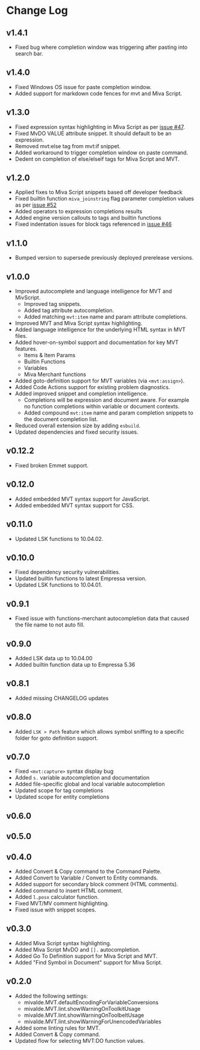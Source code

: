 # Change Log

## v1.4.1

* Fixed bug where completion window was triggering after pasting into search bar.

## v1.4.0

* Fixed Windows OS issue for paste completion window.
* Added support for markdown code fences for mvt and Miva Script.

## v1.3.0

* Fixed expression syntax highlighting in Miva Script as per [issue #47](https://github.com/mghdotdev/vscode-miva-ide/issues/47).
* Fixed MvDO VALUE attribute snippet. It should default to be an expression.
* Removed mvt:else tag from mvt:if snippet.
* Added workaround to trigger completion window on paste command.
* Dedent on completion of else/elseif tags for Miva Script and MVT.

## v1.2.0

* Applied fixes to Miva Script snippets based off developer feedback
* Fixed builtin function `miva_joinstring` flag parameter completion values as per [issue #52](https://github.com/mghdotdev/vscode-miva-ide/issues/52)
* Added operators to expression completions results
* Added engine version callouts to tags and builtin functions
* Fixed indentation issues for block tags referenced in [issue #46](https://github.com/mghdotdev/vscode-miva-ide/issues/46)

## v1.1.0

* Bumped version to supersede previously deployed prerelease versions.

## v1.0.0

* Improved autocomplete and language intelligence for MVT and MivScript.
	* Improved tag snippets.
	* Added tag attribute autocompletion.
	* Added matching `mvt:item` name and param attribute completions.
* Improved MVT and Miva Script syntax highlighting.
* Added language intelligence for the underlying HTML syntax in MVT files.
* Added hover-on-symbol support and documentation for key MVT features.
	* Items & Item Params
	* Builtin Functions
	* Variables
	* Miva Merchant functions
* Added goto-definition support for MVT variables (via `<mvt:assign>`).
* Added Code Actions support for existing problem diagnostics.
* Added improved snippet and completion intelligence.
	* Completions will be expression and document aware. For example no function completions within variable or document contexts.
	* Added compound `mvt:item` name and param completion snippets to the document completion list.
* Reduced overall extension size by adding `esbuild`.
* Updated dependencies and fixed security issues.

## v0.12.2

* Fixed broken Emmet support.

## v0.12.0

* Added embedded MVT syntax support for JavaScript.
* Added embedded MVT syntax support for CSS.

## v0.11.0

* Updated LSK functions to 10.04.02.

## v0.10.0

* Fixed dependency security vulnerabilities.
* Updated builtin functions to latest Empressa version.
* Updated LSK functions to 10.04.01.

## v0.9.1

* Fixed issue with functions-merchant autocompletion data that caused the file name to not auto fill.

## v0.9.0

* Added LSK data up to 10.04.00
* Added builtin function data up to Empressa 5.36

## v0.8.1

* Added missing CHANGELOG updates

## v0.8.0

* Added `LSK > Path` feature which allows symbol sniffing to a specific folder for goto definition support.

## v0.7.0

* Fixed `<mvt:capture>` syntax display bug
* Added `s.` variable autocompletion and documentation
* Added file-specific global and local variable autocompletion
* Updated scope for tag completions
* Updated scope for entity completions

## v0.6.0

## v0.5.0

## v0.4.0

* Added Convert & Copy command to the Command Palette.
* Added Convert to Variable / Convert to Entity commands.
* Added support for secondary block comment (HTML comments).
* Added command to insert HTML comment.
* Added `l.posx` calculator function.
* Fixed MVT/MV comment highlighting.
* Fixed issue with snippet scopes.

## v0.3.0

* Added Miva Script syntax highlighting.
* Added Miva Script MvDO and `[].` autocompletion.
* Added Go To Definition support for Miva Script and MVT.
* Added "Find Symbol in Document" support for Miva Script.

## v0.2.0

* Added the following settings:
	* mivaIde.MVT.defaultEncodingForVariableConversions
	* mivaIde.MVT.lint.showWarningOnToolkitUsage
	* mivaIde.MVT.lint.showWarningOnToolbeltUsage
	* mivaIde.MVT.lint.showWarningForUnencodedVariables
* Added some linting rules for MVT.
* Added Convert & Copy command.
* Updated flow for selecting MVT:DO function values.